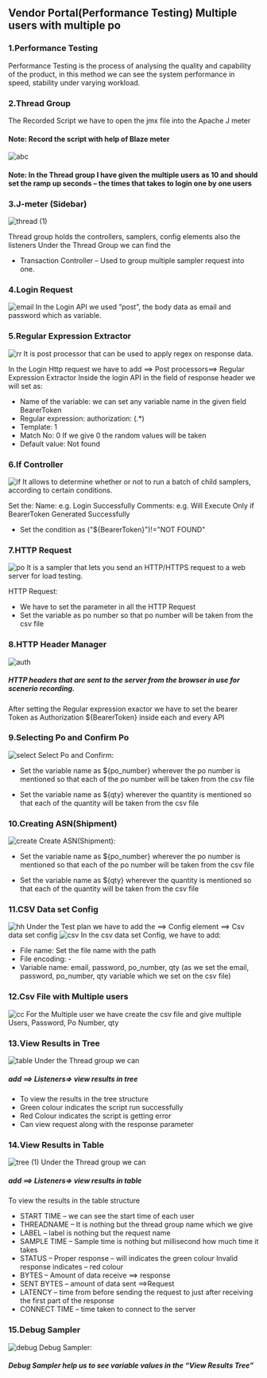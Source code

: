 ## Vendor Portal(Performance Testing) Multiple users with multiple po 
### 1.Performance Testing
Performance Testing is the process of analysing the quality and capability of the product, in this method we can see the system performance in speed, stability under varying workload. 
### 2.Thread Group 
The Recorded Script we have to open the jmx file into the Apache J meter 
#### Note: Record the script with help of Blaze meter 
![abc](https://user-images.githubusercontent.com/88279523/210043345-12754a2c-fccb-4e65-8b89-f5dd754da665.png)
#### Note: In the Thread group I have given the multiple users as 10 and should set the ramp up seconds – the times that takes to login one by one users  
### 3.J-meter (Sidebar)
![thread (1)](https://user-images.githubusercontent.com/88279523/210039059-f892cc84-d1e1-4e4c-b5fc-ad4f5aca5893.png)

Thread group holds the controllers, samplers, config elements also the listeners 
Under the Thread Group we can find the  
* Transaction Controller – Used to group multiple sampler request into one. 
### 4.Login Request 
![email](https://user-images.githubusercontent.com/88279523/210039207-8ea0093c-3e20-4f5e-8bb6-32e61ddc0acc.png)
In the Login API we used ”post”, the body data as email and password which as variable.
### 5.Regular Expression Extractor 
![rr](https://user-images.githubusercontent.com/88279523/210039250-a4e9436e-45d0-4ed5-841f-a364e0fa51c6.png)
It is post processor that can be used to apply regex on response data. 

In the Login Http request we have to add ==> Post processors==> Regular Expression Extractor 
Inside the login API in the field of response header we will set as: 
* Name of the variable: we can set any variable name in the given field BearerToken 
* Regular expression: authorization: (.*) 
* Template: $1$  
* Match No: 0 If we give 0 the random values will be taken 
* Default value: Not found 
### 6.If Controller 
![if](https://user-images.githubusercontent.com/88279523/210039327-e960c8e1-a438-4172-9b09-1da2bd842840.png)
It allows to determine whether or not to run a batch of child samplers, according to certain conditions. 

Set the: 
Name: e.g. Login Successfully 
Comments: e.g. Will Execute Only if BearerToken Generated Successfully 
* Set the condition as ("${BearerToken}")!="NOT FOUND"
### 7.HTTP Request 
![po](https://user-images.githubusercontent.com/88279523/210039391-0c2619e3-0160-4a51-829a-2faf114cb02f.png)
It is a sampler that lets you send an HTTP/HTTPS request to a web server for load testing. 

HTTP Request: 
* We have to set the parameter in all the HTTP Request  
* Set the variable as po number so that po number will be taken from the csv file 
### 8.HTTP Header Manager 
![auth](https://user-images.githubusercontent.com/88279523/210039458-fb344868-3eb1-46a3-8902-9854cba80d3c.png)
##### HTTP headers that are sent to the server from the browser in use for scenerio recording. 

After setting the Regular expression exactor we have to set the bearer Token as Authorization ${BearerToken} inside each and every API 
### 9.Selecting Po and Confirm Po 
![select](https://user-images.githubusercontent.com/88279523/210039530-bf0ce5cf-5f05-48e6-956d-c85a02a8d392.png)
Select Po and Confirm: 
* Set the variable name as ${po_number} wherever the po number is mentioned so that each of the po number will be taken from the csv file  

* Set the variable name as ${qty} wherever the quantity is mentioned so that each of the quantity will be taken from the csv file	 
### 10.Creating ASN(Shipment)
![create](https://user-images.githubusercontent.com/88279523/210039583-84b3e6de-7cef-4b86-aee4-183a20732c83.png)
Create ASN(Shipment): 
* Set the variable name as ${po_number} wherever the po number is mentioned so that each of the po number will be taken from the csv file  

* Set the variable name as ${qty} wherever the quantity is mentioned so that each of the quantity will be taken from the csv file	 
### 11.CSV Data set Config 
![hh](https://user-images.githubusercontent.com/88279523/210039709-b7e7312c-0d03-43c8-80e2-a38f414dbfa0.png)
Under the Test plan we have to add the ==> Config element ==> Csv data set config
![csv](https://user-images.githubusercontent.com/88279523/210039739-880e0bc8-d8b9-4324-88de-925c34a6adfe.png)
In the csv data set Config, we have to add: 

* File name: Set the file name with the path  
* File encoding: -  
* Variable name: email, password, po_number, qty (as we set the email, password, po_number, qty variable which we set on the csv file) 
### 12.Csv File with Multiple users 
![cc](https://user-images.githubusercontent.com/88279523/210039786-07e5c54b-d2e7-49b3-befd-4febdb8aa2a3.png)
For the Multiple user we have create the csv file and give multiple Users, Password, Po Number, qty 
### 13.View Results in Tree 
![table](https://user-images.githubusercontent.com/88279523/210039825-38a57285-ad4d-4c37-8cc1-15cf9098fab2.png)
Under the Thread group we can  
##### add ==> Listeners=> view results in tree 

* To view the results in the tree structure  
* Green colour indicates the script run successfully 
* Red Colour indicates the script is getting error  
* Can view request along with the response parameter 
### 14.View Results in Table 
![tree (1)](https://user-images.githubusercontent.com/88279523/210043058-54fae17e-a4e2-4e4c-a94f-b4c045af8a26.png)
Under the Thread group we can  

##### add ==> Listeners=> view results in table 

To view the results in the table structure 
* START TIME – we can see the start time of each user  
* THREADNAME – It is nothing but the thread group name which we give 
* LABEL – label is nothing but the request name  
* SAMPLE TIME – Sample time is nothing but millisecond how much time it takes  
* STATUS – Proper response – will indicates the green colour Invalid response indicates – red colour  
* BYTES – Amount of data receive ==> response  
* SENT BYTES – amount of data sent ==>Request 
* LATENCY – time from before sending the request to just after receiving the first part of the response  
* CONNECT TIME – time taken to connect to the server 
### 15.Debug Sampler 
![debug](https://user-images.githubusercontent.com/88279523/210043260-e77c91fa-c5df-4023-8580-5654eccd4eae.png)
Debug Sampler: 
##### Debug Sampler help us to see variable values in the “View Results Tree” 
